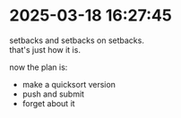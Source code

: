 #	2025-03-18 16:27:45
setbacks and setbacks on setbacks.  
that's just how it is.  

now the plan is:  
- make a quicksort version  
- push and submit  
- forget about it  